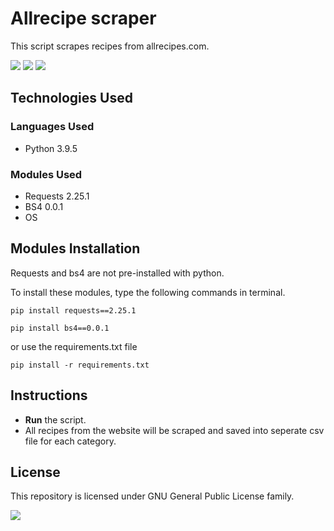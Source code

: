 # Allrecipe scraper
This script scrapes recipes from allrecipes.com.

![](https://img.shields.io/badge/python-v3.9.5-blue) ![](https://img.shields.io/badge/requests-v2.25.1-darkgreen) ![](https://img.shields.io/badge/bs4-v0.0.1-darkgreen)

## Technologies Used
### Languages Used
* Python 3.9.5

### Modules Used
* Requests 2.25.1
* BS4 0.0.1
* OS

## Modules Installation
Requests and bs4 are not pre-installed with python.

To install these modules, type the following commands in terminal.

```
pip install requests==2.25.1
```
```
pip install bs4==0.0.1
```
or use the requirements.txt file

```
pip install -r requirements.txt
```

## Instructions
* **Run** the script.
* All recipes from the website will be scraped and saved into seperate csv file for each category.

## License
This repository is licensed under GNU General Public License family.

![](https://img.shields.io/badge/License-GPL-color)
